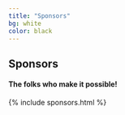 ```yaml
---
title: "Sponsors"
bg: white
color: black
---
```


## Sponsors
#### The folks who make it possible!

{% include sponsors.html %}